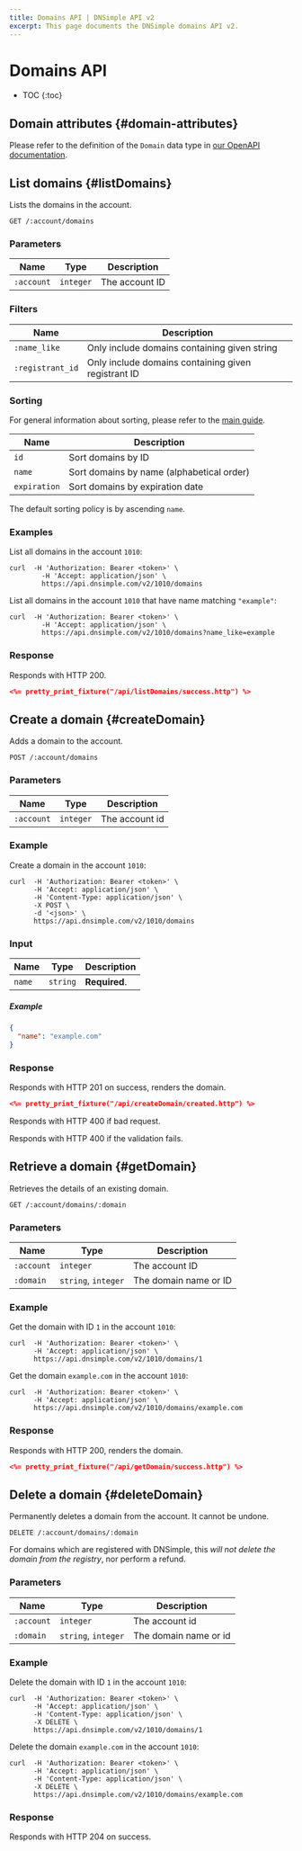 ```yaml
---
title: Domains API | DNSimple API v2
excerpt: This page documents the DNSimple domains API v2.
---
```


# Domains API

* TOC
{:toc}


## Domain attributes {#domain-attributes}

Please refer to the definition of the `Domain` data type in [our OpenAPI documentation](/v2/openapi.yml).


## List domains {#listDomains}

Lists the domains in the account.

~~~
GET /:account/domains
~~~

### Parameters

Name | Type | Description
-----|------|------------
`:account` | `integer` | The account ID

### Filters

Name | Description
-----|------------
`:name_like` | Only include domains containing given string
`:registrant_id` | Only include domains containing given registrant ID

### Sorting

For general information about sorting, please refer to the [main guide](/v2/#sorting).

Name | Description
-----|------------
`id` | Sort domains by ID
`name` | Sort domains by name (alphabetical order)
`expiration` | Sort domains by expiration date

The default sorting policy is by ascending `name`.

### Examples

List all domains in the account `1010`:

~~~shell
curl  -H 'Authorization: Bearer <token>' \
        -H 'Accept: application/json' \
        https://api.dnsimple.com/v2/1010/domains
~~~

List all domains in the account `1010` that have name matching `"example"`:

~~~shell
curl  -H 'Authorization: Bearer <token>' \
        -H 'Accept: application/json' \
        https://api.dnsimple.com/v2/1010/domains?name_like=example
~~~

### Response

Responds with HTTP 200.

~~~json
<%= pretty_print_fixture("/api/listDomains/success.http") %>
~~~


## Create a domain {#createDomain}

Adds a domain to the account.

~~~
POST /:account/domains
~~~

### Parameters

Name | Type | Description
-----|------|------------
`:account` | `integer` | The account id

### Example

Create a domain in the account `1010`:

~~~
curl  -H 'Authorization: Bearer <token>' \
      -H 'Accept: application/json' \
      -H 'Content-Type: application/json' \
      -X POST \
      -d '<json>' \
      https://api.dnsimple.com/v2/1010/domains
~~~

### Input

Name | Type | Description
-----|------|------------
`name` | `string` | **Required**.

##### Example

~~~json
{
  "name": "example.com"
}
~~~

### Response

Responds with HTTP 201 on success, renders the domain.

~~~json
<%= pretty_print_fixture("/api/createDomain/created.http") %>
~~~

Responds with HTTP 400 if bad request.

Responds with HTTP 400 if the validation fails.


## Retrieve a domain {#getDomain}

Retrieves the details of an existing domain.

~~~
GET /:account/domains/:domain
~~~

### Parameters

Name | Type | Description
-----|------|------------
`:account` | `integer` | The account ID
`:domain` | `string`, `integer` | The domain name or ID

### Example

Get the domain with ID `1` in the account `1010`:

    curl  -H 'Authorization: Bearer <token>' \
          -H 'Accept: application/json' \
          https://api.dnsimple.com/v2/1010/domains/1

Get the domain `example.com` in the account `1010`:

    curl  -H 'Authorization: Bearer <token>' \
          -H 'Accept: application/json' \
          https://api.dnsimple.com/v2/1010/domains/example.com

### Response

Responds with HTTP 200, renders the domain.

~~~json
<%= pretty_print_fixture("/api/getDomain/success.http") %>
~~~


## Delete a domain {#deleteDomain}

Permanently deletes a domain from the account. It cannot be undone.

~~~
DELETE /:account/domains/:domain
~~~

For domains which are registered with DNSimple, this *will not delete the domain from the registry*, nor perform a refund.

### Parameters

Name | Type | Description
-----|------|------------
`:account` | `integer` | The account id
`:domain` | `string`, `integer` | The domain name or id

### Example

Delete the domain with ID `1` in the account `1010`:

    curl  -H 'Authorization: Bearer <token>' \
          -H 'Accept: application/json' \
          -H 'Content-Type: application/json' \
          -X DELETE \
          https://api.dnsimple.com/v2/1010/domains/1

Delete the domain `example.com` in the account `1010`:

    curl  -H 'Authorization: Bearer <token>' \
          -H 'Accept: application/json' \
          -H 'Content-Type: application/json' \
          -X DELETE \
          https://api.dnsimple.com/v2/1010/domains/example.com

### Response

Responds with HTTP 204 on success.
